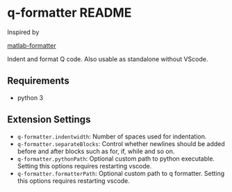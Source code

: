 # q-formatter README

Inspired by 

[matlab-formatter](https://marketplace.visualstudio.com/items?itemName=AffenWiesel.matlab-formatter)

Indent and format Q code.
Also usable as standalone without VScode.

## Requirements
- python 3

## Extension Settings
* `q-formatter.indentwidth`: Number of spaces used for indentation.
* `q-formatter.separateBlocks`: Control whether newlines should be added before and after blocks such as for, if, while and so on.
* `q-formatter.pythonPath`: Optional custom path to python executable. Setting this options requires restarting vscode.
* `q-formatter.formatterPath`: Optional custom path to q formatter. Setting this options requires restarting vscode.
